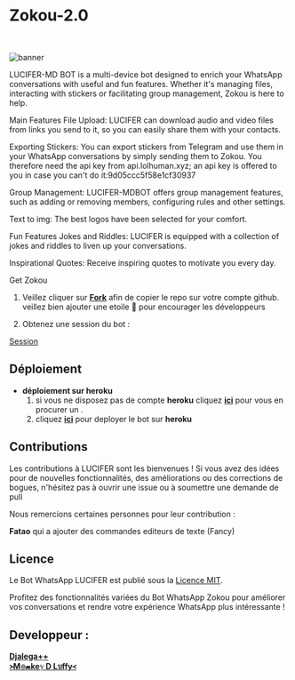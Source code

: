 <p align="center"><h1>Zokou-2.0 </h1><br> </p>




![banner](Zokou.jpg)

LUCIFER-MD BOT is a multi-device bot designed to enrich your WhatsApp conversations with useful and fun features. Whether it's managing files, interacting with stickers or facilitating group management, Zokou is here to help.

Main Features
File Upload: LUCIFER can download audio and video files from links you send to it, so you can easily share them with your contacts.

Exporting Stickers: You can export stickers from Telegram and use them in your WhatsApp conversations by simply sending them to Zokou. You therefore need the api key from api.lolhuman.xyz; an api key is offered to you in case you can't do it:9d05ccc5f58e1cf30937

Group Management: LUCIFER-MDBOT offers group management features, such as adding or removing members, configuring rules and other settings.

Text to img: The best logos have been selected for your comfort.

Fun Features
Jokes and Riddles: LUCIFER is equipped with a collection of jokes and riddles to liven up your conversations.

Inspirational Quotes: Receive inspiring quotes to motivate you every day.

Get Zokou

1. Veillez cliquer sur **[Fork](https://github.com/djalega8000/Zokou-2.0/fork)** afin de copier le repo sur votre compte github.  veillez bien ajouter une etoile 🌟 pour encourager les développeurs 

2. Obtenez une session du bot : <br>
  
[Session](https://zokouscan.onrender.com)
  


## Déploiement
- **déploiement sur heroku**
  1. si vous ne disposez pas de compte **heroku** cliquez [**ici**](https://id.heroku.com/login) pour vous en procurer un .
  2.  cliquez [**ici**](https://dashboard.heroku.com/new?template=https://github.com/djalega8000/Zokou-2.0) pour deployer le bot sur **heroku**

## Contributions

Les contributions à LUCIFER sont les bienvenues ! Si vous avez des idées pour de nouvelles fonctionnalités, des améliorations ou des corrections de bogues, n'hésitez pas à ouvrir une issue ou à soumettre une demande de pull 

Nous remercions certaines personnes pour leur contribution :

**Fatao** qui a ajouter des commandes editeurs de texte (Fancy)
                
## Licence

Le Bot WhatsApp LUCIFER est publié sous la [Licence MIT](https://opensource.org/licenses/MIT).

Profitez des fonctionnalités variées du Bot WhatsApp Zokou pour améliorer vos conversations et rendre votre expérience WhatsApp plus intéressante !


## Developpeur :
 
  [**Djalega++**](https://github.com/djalega8000/Zokou-MD/)  <br>
  [**᚛M๏𝓷keℽ D Lบffy᚜**](https://github.com/Faouz995)
 
